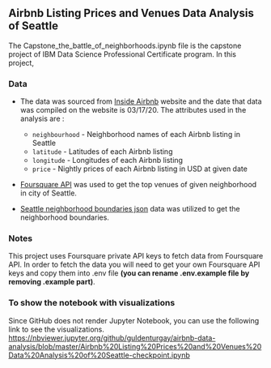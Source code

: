 ## Airbnb Listing Prices and Venues Data Analysis of Seattle

The Capstone_the_battle_of_neighborhoods.ipynb file is the capstone project of IBM Data Science Professional Certificate program. In this project,

### Data
- The data was sourced from [Inside Airbnb](http://insideairbnb.com/get-the-data.html) website and the date that data was compiled on the website is 03/17/20. The attributes used in the analysis are : 
    - `neighbourhood` -  Neighborhood names of each Airbnb listing in Seattle
    - `latitude` - Latitudes of each Airbnb listing
    - `longitude` - Longitudes of each Airbnb listing
    - `price` - Nightly prices of each Airbnb listing in USD at given date
    

- [Foursquare API](https://developer.foursquare.com/) was used to get the top venues of given neighborhood in city of Seattle.

- [Seattle neighborhood boundaries json](https://github.com/seattleio/seattle-boundaries-data/blob/master/data/neighborhoods.geojson) data was utilized to get the neighborhood boundaries.

### Notes
This project uses Foursquare private API keys to fetch data from Foursquare API. In order to fetch the data you will need to get your own Foursquare API keys and copy them into .env file __(you can rename .env.example file by removing .example part)__. 

### To show the notebook with visualizations

Since GitHub does not render Jupyter Notebook, you can use the following link to see the visualizations.
https://nbviewer.jupyter.org/github/guldenturgay/airbnb-data-analysis/blob/master/Airbnb%20Listing%20Prices%20and%20Venues%20Data%20Analysis%20of%20Seattle-checkpoint.ipynb

